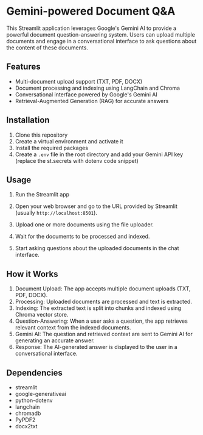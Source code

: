 # Gemini-powered Document Q&A

This Streamlit application leverages Google's Gemini AI to provide a powerful document question-answering system. Users can upload multiple documents and engage in a conversational interface to ask questions about the content of these documents.

## Features

- Multi-document upload support (TXT, PDF, DOCX)
- Document processing and indexing using LangChain and Chroma
- Conversational interface powered by Google's Gemini AI
- Retrieval-Augmented Generation (RAG) for accurate answers

## Installation

1. Clone this repository
2. Create a virtual environment and activate it
3. Install the required packages
4. Create a `.env` file in the root directory and add your Gemini API key (replace the st.secrets with dotenv code snippet)
## Usage

1. Run the Streamlit app

2. Open your web browser and go to the URL provided by Streamlit (usually `http://localhost:8501`).

3. Upload one or more documents using the file uploader.

4. Wait for the documents to be processed and indexed.

5. Start asking questions about the uploaded documents in the chat interface.

## How it Works

1. Document Upload: The app accepts multiple document uploads (TXT, PDF, DOCX).
2. Processing: Uploaded documents are processed and text is extracted.
3. Indexing: The extracted text is split into chunks and indexed using Chroma vector store.
4. Question-Answering: When a user asks a question, the app retrieves relevant context from the indexed documents.
5. Gemini AI: The question and retrieved context are sent to Gemini AI for generating an accurate answer.
6. Response: The AI-generated answer is displayed to the user in a conversational interface.

## Dependencies

- streamlit
- google-generativeai
- python-dotenv
- langchain
- chromadb
- PyPDF2
- docx2txt


